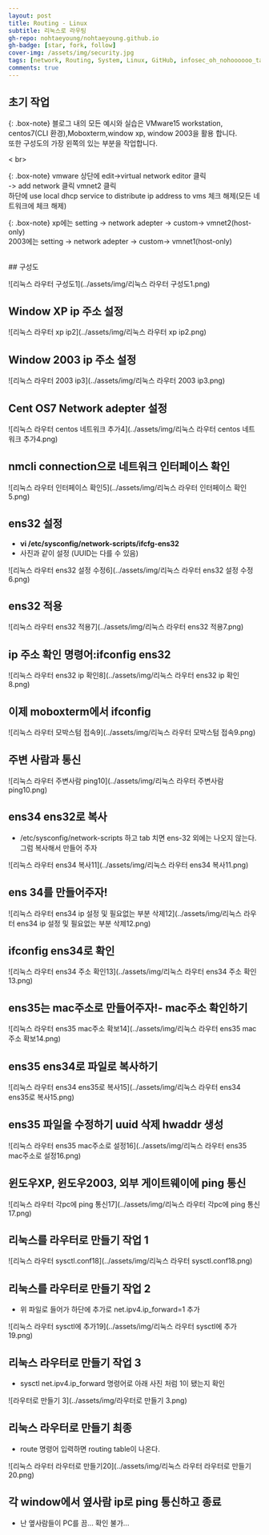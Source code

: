 ```yaml
---
layout: post
title: Routing - Linux
subtitle: 리눅스로 라우팅
gh-repo: nohtaeyoung/nohtaeyoung.github.io
gh-badge: [star, fork, follow]
cover-img: /assets/img/security.jpg
tags: [network, Routing, System, Linux, GitHub, infosec_oh_nohoooooo_tae_young, taeyoung noh]
comments: true
---
```



## 초기 작업
{: .box-note}
블로그 내의 모든 예시와 실습은 VMware15 workstation, centos7(CLI 환경),Moboxterm,window xp, window 2003을 활용 합니다.<br>
또한 구성도의 가장 왼쪽의 있는 부분을 작업합니다.

< br>

{: .box-note}
vmware 상단에 edit->virtual network editor 클릭<br>
-> add network 클릭 vmnet2 클릭<br>
하단에 use local dhcp service to distribute ip address to vms 체크 해제(모든 네트워크에 체크 해제)

{: .box-note}
xp에는 setting -> network adepter -> custom-> vmnet2(host-only)<br>
2003에는 setting -> network adepter -> custom-> vmnet1(host-only)<br>



<br>
## 구성도

![리눅스 라우터 구성도1](../assets/img/리눅스 라우터 구성도1.png)

## Window XP ip 주소 설정

![리눅스 라우터 xp ip2](../assets/img/리눅스 라우터 xp ip2.png)

## Window 2003 ip 주소 설정

![리눅스 라우터 2003 ip3](../assets/img/리눅스 라우터 2003 ip3.png)

## Cent OS7 Network adepter 설정

![리눅스 라우터 centos 네트워크 추가4](../assets/img/리눅스 라우터 centos 네트워크 추가4.png)

## nmcli connection으로 네트워크 인터페이스 확인

![리눅스 라우터 인터페이스 확인5](../assets/img/리눅스 라우터 인터페이스 확인5.png)

## ens32 설정
- <b>vi /etc/sysconfig/network-scripts/ifcfg-ens32</b>
- 사진과 같이 설정 (UUID는 다를 수 있음)

![리눅스 라우터 ens32 설정 수정6](../assets/img/리눅스 라우터 ens32 설정 수정6.png)

## ens32 적용

![리눅스 라우터 ens32 적용7](../assets/img/리눅스 라우터 ens32 적용7.png)

## ip 주소 확인 명령어:ifconfig ens32

![리눅스 라우터 ens32 ip 확인8](../assets/img/리눅스 라우터 ens32 ip 확인8.png)

## 이제 moboxterm에서 ifconfig

![리눅스 라우터 모박스텀 접속9](../assets/img/리눅스 라우터 모박스텀 접속9.png)

## 주변 사람과 통신

![리눅스 라우터 주변사람 ping10](../assets/img/리눅스 라우터 주변사람 ping10.png)

## ens34 ens32로 복사
- /etc/sysconfig/network-scripts 하고 tab 치면 ens-32 외에는 나오지 않는다.<br>그럼 복사해서 만들어 주자

![리눅스 라우터 ens34 복사11](../assets/img/리눅스 라우터 ens34 복사11.png)

## ens 34를 만들어주자!

![리눅스 라우터 ens34 ip 설정 및 필요없는 부분 삭제12](../assets/img/리눅스 라우터 ens34 ip 설정 및 필요없는 부분 삭제12.png)

## ifconfig ens34로 확인

![리눅스 라우터 ens34 주소 확인13](../assets/img/리눅스 라우터 ens34 주소 확인13.png)

## ens35는 mac주소로 만들어주자!- mac주소 확인하기

![리눅스 라우터 ens35 mac주소 확보14](../assets/img/리눅스 라우터 ens35 mac주소 확보14.png)

## ens35 ens34로 파일로 복사하기

![리눅스 라우터 ens34 ens35로 복사15](../assets/img/리눅스 라우터 ens34 ens35로 복사15.png)

## ens35 파일을 수정하기 uuid 삭제 hwaddr 생성

![리눅스 라우터 ens35 mac주소로 설정16](../assets/img/리눅스 라우터 ens35 mac주소로 설정16.png)

## 윈도우XP, 윈도우2003, 외부 게이트웨이에 ping 통신

![리눅스 라우터 각pc에 ping 통신17](../assets/img/리눅스 라우터 각pc에 ping 통신17.png)

## 리눅스를 라우터로 만들기 작업 1

![리눅스 라우터 sysctl.conf18](../assets/img/리눅스 라우터 sysctl.conf18.png)

## 리눅스를 라우터로 만들기 작업 2
- 위 파일로 들어가 하단에 추가로 net.ipv4.ip_forward=1 추가

![리눅스 라우터 sysctl에 추가19](../assets/img/리눅스 라우터 sysctl에 추가19.png)

## 리눅스 라우터로 만들기 작업 3
- sysctl net.ipv4.ip_forward 명령어로 아래 사진 처럼 1이 됐는지 확인

![라우터로 만들기 3](../assets/img/라우터로 만들기 3.png)

## 리눅스 라우터로 만들기 최종
- route 명령어 입력하면 routing table이 나온다.

![리눅스 라우터 라우터로 만들기20](../assets/img/리눅스 라우터 라우터로 만들기20.png)

## 각 window에서 옆사람 ip로 ping 통신하고 종료
- 난 옆사람들이 PC를 끔... 확인 불가...
